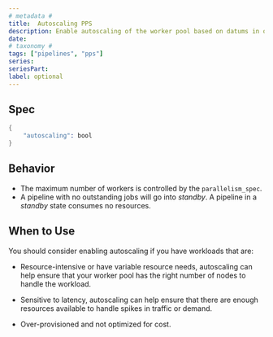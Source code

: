 ```yaml
---
# metadata # 
title:  Autoscaling PPS
description: Enable autoscaling of the worker pool based on datums in queue. 
date: 
# taxonomy #
tags: ["pipelines", "pps"]
series:
seriesPart:
label: optional
---
```


## Spec 

```s
{
    "autoscaling": bool
}
```

## Behavior

- The maximum number of workers is controlled by the `parallelism_spec`.
- A pipeline with no outstanding jobs will go into *standby*. A pipeline in a *standby* state consumes no resources. 

## When to Use 

You should consider enabling autoscaling if you have workloads that are:

- Resource-intensive or have variable resource needs, autoscaling can help ensure that your worker pool has the right number of nodes to handle the workload.

- Sensitive to latency, autoscaling can help ensure that there are enough resources available to handle spikes in traffic or demand.

-  Over-provisioned and not optimized for cost.
